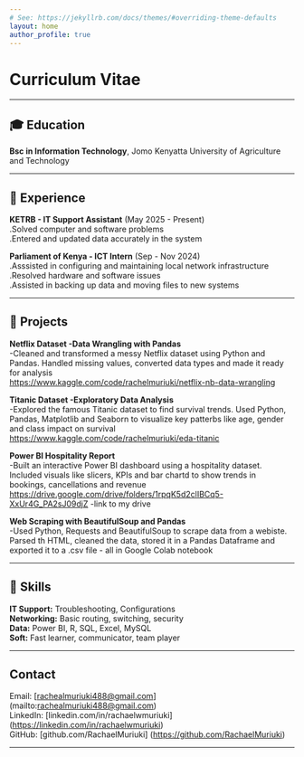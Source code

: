 ```yaml
---
# See: https://jekyllrb.com/docs/themes/#overriding-theme-defaults
layout: home
author_profile: true
---
```


# Curriculum Vitae

---

## 🎓 Education
**Bsc in Information Technology**, Jomo Kenyatta University of Agriculture and Technology

---

## 💼 Experience
**KETRB - IT Support Assistant** (May 2025 - Present)<br>
.Solved computer and software problems<br>
.Entered and updated data accurately in the system

**Parliament of Kenya - ICT Intern** (Sep - Nov 2024)<br>
.Asssisted in configuring and maintaining local network infrastructure<br>
.Resolved hardware and software issues<br>
.Assisted in backing up data and moving files to new systems

---

## 🚀 Projects
**Netflix Dataset -Data Wrangling with Pandas**<br>
-Cleaned and transformed a messy Netflix dataset using Python and Pandas. Handled missing values, converted data types and made it ready for analysis <br>
https://www.kaggle.com/code/rachelmuriuki/netflix-nb-data-wrangling

**Titanic Dataset -Exploratory Data Analysis**<br>
-Explored the famous Titanic dataset to find survival trends. Used Python, Pandas, Matplotlib and Seaborn to visualize key patterbs like age, gender and class impact on survival <br>
https://www.kaggle.com/code/rachelmuriuki/eda-titanic

**Power BI Hospitality Report**<br>
-Built an interactive Power BI dashboard using a hospitality dataset. Included visuals like slicers, KPIs and bar chartd to show trends in bookings, cancellations and revenue <br>
https://drive.google.com/drive/folders/1rpqK5d2clIBCq5-XxUr4G_PA2sJ09djZ -link to my drive

**Web Scraping with BeautifulSoup and Pandas**<br>
-Used Python, Requests and BeautifulSoup to scrape data from a webiste. Parsed th HTML, cleaned the data, stored it in a Pandas Dataframe and exported it to a .csv file - all in Google Colab notebook

---

## 🔧 Skills
**IT Support:** Troubleshooting, Configurations <br>
**Networking:** Basic routing, switching, security <br>
**Data:** Power BI, R, SQL, Excel, MySQL <br>
**Soft:** Fast learner, communicator, team player <br>

---

## Contact
Email: [rachealmuriuki488@gmail.com] (mailto:rachealmuriuki488@gmail.com) <br>
LinkedIn: [linkedin.com/in/rachaelwmuriuki] (https://linkedin.com/in/rachaelwmuriuki) <br>
GitHub: [github.com/RachaelMuriuki] (https://github.com/RachaelMuriuki) <br> 

---
